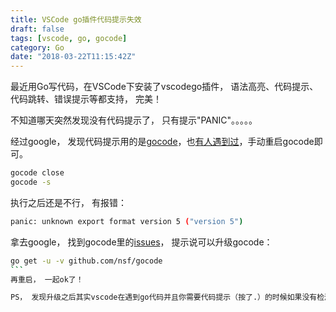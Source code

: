 ```yaml
---
title: VSCode go插件代码提示失效
draft: false
tags: [vscode, go, gocode]
category: Go
date: "2018-03-22T11:15:42Z"
---
```


最近用Go写代码，在VSCode下安装了vscodego插件， 语法高亮、代码提示、代码跳转、错误提示等都支持， 完美！

不知道哪天突然发现没有代码提示了， 只有提示"PANIC"。。。。。

经过google， 发现代码提示用的是[gocode](https://github.com/nsf/gocode)，也[有人遇到过](https://tonybai.com/2016/12/23/write-go-code-in-vscode/)，手动重启gocode即可。
```bash
gocode close
gocode -s
```
执行之后还是不行， 有报错：
```bash
panic: unknown export format version 5 ("version 5")
```
拿去google， 找到gocode里的[issues](https://github.com/nsf/gocode/issues/456)， 提示说可以升级gocode：
````bash
go get -u -v github.com/nsf/gocode
```
再重启， 一起ok了！

PS， 发现升级之后其实vscode在遇到go代码并且你需要代码提示（按了.）的时候如果没有检测到gocode daemon进程，会自动帮你启动gocode的。会启动一个进程监听`127.0.0.1:37373`端口。
